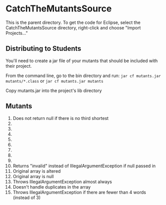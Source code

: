 # CatchTheMutantsSource

This is the parent directory.  To get the code for Eclipse, select the CatchTheMutantsSource directory, right-click and choose "Import Projects..."

## Distributing to Students

You'll need to create a jar file of your mutants that should be included with their project.

From the command line, go to the bin directory and run: `jar cf mutants.jar mutants/*.class` or `jar cf mutants.jar mutants`

Copy mutants.jar into the project's lib directory

## Mutants

1. Does not return null if there is no third shortest
2. 
3.
4.
5.
6.
7.
8.
9.
10. Returns "invalid" instead of IllegalArgumentException if null passed in
11. Original array is altered
12. Original array is null
13. Throws IllegalArgumentException almost always
14. Doesn't handle duplicates in the array
15. Throws IllegalArgumentException if there are fewer than 4 words (instead of 3)